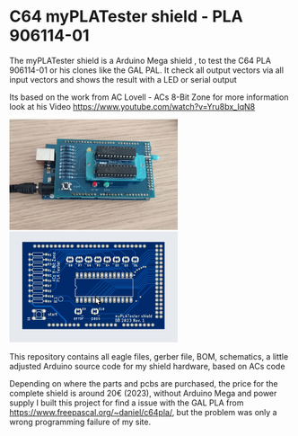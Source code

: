 # C64 myPLATester shield - PLA 906114-01
The myPLATester shield is a Arduino Mega shield , to test the C64 PLA 906114-01 or his clones like the GAL PAL.
It check all output vectors  via all input vectors and shows the result with a LED or serial output

Its based on the work from AC Lovell - ACs 8-Bit Zone
for more information look at his Video
https://www.youtube.com/watch?v=Yru8bx_IqN8
           
<img src="https://github.com/Tishima/C64-myPLATester/blob/main/myPLA_Tester%20shield/pictures/myPLA_Tester%20shield_complete.jpg" width="300" alt="C64 myPLATester shield">

<img src="https://github.com/Tishima/C64-myPLATester/blob/main/myPLA_Tester%20shield/pictures/myPLA_Tester%20shield_2023-04-11.jpg" width="300" alt="C64 myPLATester shield PCB">
         
This repository contains all eagle files, gerber file, BOM, schematics, a little adjusted Arduino source code for my shield hardware, based on ACs code

Depending on where the parts and pcbs are purchased, the price for the complete shield is around 20€ (2023), without Arduino Mega and power supply
I built this project for find a issue with the GAL PLA from https://www.freepascal.org/~daniel/c64pla/, but the problem was only a wrong programming failure of my site.
